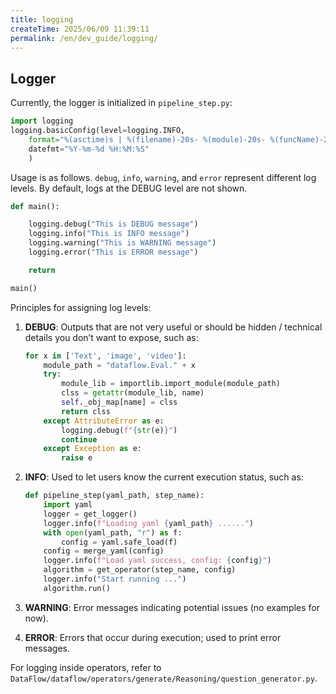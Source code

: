 ```yaml
---
title: logging
createTime: 2025/06/09 11:39:11
permalink: /en/dev_guide/logging/
---
```


## Logger

Currently, the logger is initialized in `pipeline_step.py`:

```python
import logging
logging.basicConfig(level=logging.INFO,
    format="%(asctime)s | %(filename)-20s- %(module)-20s- %(funcName)-20s- %(lineno)5d - %(name)-10s | %(levelname)8s | Processno %(process)5d - Threadno %(thread)-15d : %(message)s", 
    datefmt="%Y-%m-%d %H:%M:%S"
    )
```

Usage is as follows. `debug`, `info`, `warning`, and `error` represent different log levels. By default, logs at the DEBUG level are not shown.

```python
def main():

    logging.debug("This is DEBUG message")
    logging.info("This is INFO message")
    logging.warning("This is WARNING message")
    logging.error("This is ERROR message")

    return

main()
```

Principles for assigning log levels:

1. **DEBUG**: Outputs that are not very useful or should be hidden / technical details you don’t want to expose, such as:

    ```python
    for x in ['Text', 'image', 'video']:
        module_path = "dataflow.Eval." + x
        try:
            module_lib = importlib.import_module(module_path)
            clss = getattr(module_lib, name)
            self._obj_map[name] = clss
            return clss
        except AttributeError as e:
            logging.debug(f"{str(e)}")
            continue
        except Exception as e:
            raise e
    ```

2. **INFO**: Used to let users know the current execution status, such as:

    ```python
    def pipeline_step(yaml_path, step_name):
        import yaml
        logger = get_logger()
        logger.info(f"Loading yaml {yaml_path} ......")
        with open(yaml_path, "r") as f:
            config = yaml.safe_load(f)
        config = merge_yaml(config)
        logger.info(f"Load yaml success, config: {config}")
        algorithm = get_operator(step_name, config)
        logger.info("Start running ...")
        algorithm.run()
    ```

3. **WARNING**: Error messages indicating potential issues (no examples for now).

4. **ERROR**: Errors that occur during execution; used to print error messages.

For logging inside operators, refer to `DataFlow/dataflow/operators/generate/Reasoning/question_generator.py`.
